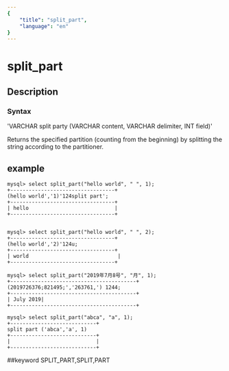 ```yaml
---
{
    "title": "split_part",
    "language": "en"
}
---
```


# split_part
## Description
### Syntax

'VARCHAR split party (VARCHAR content, VARCHAR delimiter, INT field)'


Returns the specified partition (counting from the beginning) by splitting the string according to the partitioner.

## example

```
mysql> select split_part("hello world", " ", 1);
+----------------------------------+
(hello world','1)'124split part';
+----------------------------------+
| hello                            |
+----------------------------------+


mysql> select split_part("hello world", " ", 2);
+----------------------------------+
(hello world','2)'124u;
+----------------------------------+
| world                             |
+----------------------------------+

mysql> select split_part("2019年7月8号", "月", 1);
+-----------------------------------------+
(2019726376;821495;','263761,') 1244;
+-----------------------------------------+
| July 2019|
+-----------------------------------------+

mysql> select split_part("abca", "a", 1);
+----------------------------+
split part ('abca','a', 1)
+----------------------------+
|                            |
+----------------------------+
```
##keyword
SPLIT_PART,SPLIT,PART
